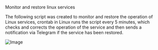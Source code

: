 Monitor and restore linux services

The following script was created to monitor and restore the operation of Linux services, crontab in Linux runs the script every 5 minutes, which checks and corrects the operation of the service and then sends a notification via Telegram if the service has been restored.

![Image](https://github.com/user-attachments/assets/a25547f1-998d-48d8-a67b-3013b8a75f77)
